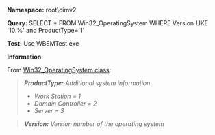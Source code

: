 **Namespace:** root\cimv2

**Query:** SELECT * FROM Win32_OperatingSystem WHERE Version LIKE '10.%' and ProductType='1'

**Test:** Use WBEMTest.exe

**Information**:

From [Win32_OperatingSystem class](https://msdn.microsoft.com/en-us/library/aa394239(v=vs.85).aspx):

>***ProductType:*** *Additional system information*
>* *Work Station = 1*
>* *Domain Controller = 2*
>* *Server = 3*

>***Version:*** *Version number of the operating system*
